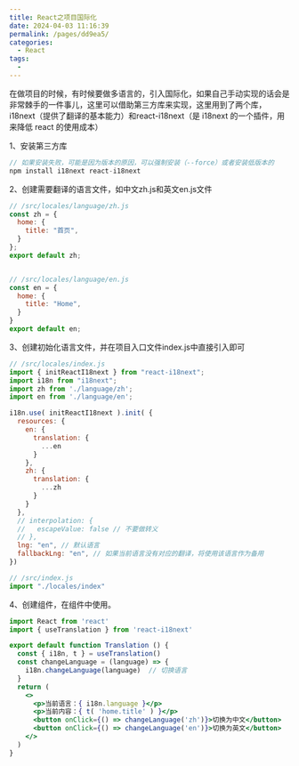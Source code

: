 ```yaml
---
title: React之项目国际化
date: 2024-04-03 11:16:39
permalink: /pages/dd9ea5/
categories:
  - React
tags:
  - 
---
```

在做项目的时候，有时候要做多语言的，引入国际化，如果自己手动实现的话会是非常棘手的一件事儿，这里可以借助第三方库来实现，这里用到了两个库，i18next（提供了翻译的基本能力）和react-i18next（是 i18next 的一个插件，用来降低 react 的使用成本）

1、安装第三方库
```js
// 如果安装失败，可能是因为版本的原因，可以强制安装（--force）或者安装低版本的
npm install i18next react-i18next
```

2、创建需要翻译的语言文件，如中文zh.js和英文en.js文件
```js
// /src/locales/language/zh.js
const zh = {
  home: {
    title: "首页",
  }
};
export default zh;


// /src/locales/language/en.js
const en = {
  home: {
    title: "Home",
  }
}
export default en;
```

3、创建初始化语言文件，并在项目入口文件index.js中直接引入即可
```js
// /src/locales/index.js
import { initReactI18next } from "react-i18next";
import i18n from "i18next";
import zh from './language/zh';
import en from './language/en';

i18n.use( initReactI18next ).init( {
  resources: {
    en: {
      translation: {
        ...en
      }
    },
    zh: {
      translation: {
        ...zh
      }
    }
  },
  // interpolation: {  
  //   escapeValue: false // 不要做转义
  // },
  lng: "en", // 默认语言
  fallbackLng: "en", // 如果当前语言没有对应的翻译，将使用该语言作为备用
})

// /src/index.js
import "./locales/index"
```

4、创建组件，在组件中使用。
```jsx
import React from 'react'
import { useTranslation } from 'react-i18next'

export default function Translation () {
  const { i18n, t } = useTranslation()
  const changeLanguage = (language) => {
    i18n.changeLanguage(language)  // 切换语言
  }
  return (
    <>
      <p>当前语言：{ i18n.language }</p>
      <p>当前内容：{ t( 'home.title' ) }</p>
      <button onClick={() => changeLanguage('zh')}>切换为中文</button>
      <button onClick={() => changeLanguage('en')}>切换为英文</button>
    </>
  )
}
```